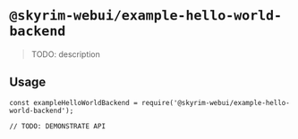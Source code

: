 # `@skyrim-webui/example-hello-world-backend`

> TODO: description

## Usage

```
const exampleHelloWorldBackend = require('@skyrim-webui/example-hello-world-backend');

// TODO: DEMONSTRATE API
```
